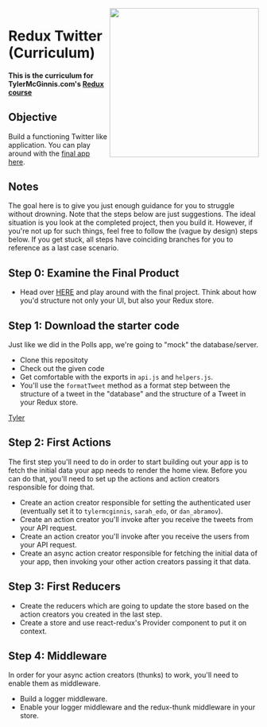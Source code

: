 <img src="https://tylermcginnis.com/tylermcginnis_glasses-300.png" width="300" align="right">

Redux Twitter (Curriculum)
========

#### This is the curriculum for TylerMcGinnis.com's [Redux course](https://tylermcginnis.com/courses/redux/)

## Objective
Build a functioning Twitter like application. You can play around with the [final app here](https://tylermcginnis.com/projects/redux-twitter/).

## Notes
The goal here is to give you just enough guidance for you to struggle without drowning. Note that the steps below are just suggestions. The ideal situation is you look at the completed project, then you build it. However, if you're not up for such things, feel free to follow the (vague by design) steps below. If you get stuck, all steps have coinciding branches for you to reference as a last case scenario.

## Step 0: Examine the Final Product
 * Head over [HERE](https://tylermcginnis.com/projects/redux-twitter/) and play around with the final project. Think about how you'd structure not only your UI, but also your Redux store.

## Step 1: Download the starter code
Just like we did in the Polls app, we're going to "mock" the database/server.

* Clone this repositoty
* Check out the given code
* Get comfortable with the exports in `api.js` and `helpers.js`.
* You'll use the `formatTweet` method as a format step between the structure of a tweet in the "database" and the structure of a Tweet in your Redux store.

[Tyler](https://twitter.com/tylermcginnis)

## Step 2: First Actions
The first step you'll need to do in order to start building out your app is to fetch the initial data your app needs to render the home view. Before you can do that, you'll need to set up the actions and action creators responsible for doing that.

* Create an action creator responsible for setting the authenticated user (eventually set it to `tylermcginnis`, `sarah_edo`, or `dan_abramov`).
* Create an action creator you'll invoke after you receive the tweets from your API request.
* Create an action creator you'll invoke after you receive the users from your API request.
* Create an async action creator responsible for fetching the initial data of your app, then invoking your other action creators passing it that data.

## Step 3: First Reducers

* Create the reducers which are going to update the store based on the action creators you created in the last step.
* Create a store and use react-redux's Provider component to put it on context.

## Step 4: Middleware
In order for your async action creators (thunks) to work, you'll need to enable them as middleware.

* Build a logger middleware.
* Enable your logger middleware and the redux-thunk middleware in your store.
